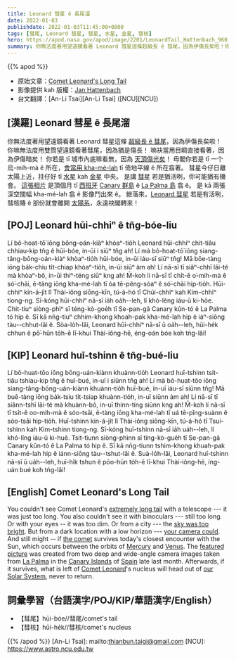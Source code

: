 ```yaml
---
title: Leonard 彗星 ê 長尾溜
date: 2022-01-03
publishdate: 2022-01-03T11:45:00+0800
tags: [彗尾, Leonard 彗星, 彗星, 水星, 金星, 彗核]
hero: https://apod.nasa.gov/apod/image/2201/LeonardTail_Hattenbach_960_annotated.jpg
summary: 你無法度著用望遠鏡看著 Leonard 彗星這條超級長 ê 彗尾，因為伊傷長矣啦！你嘛無法度用雙筒望遠鏡看著彗尾，因為猶是傷長！
---
```


{{% apod %}}

- 原始文章：[Comet Leonard's Long Tail](https://apod.nasa.gov/apod/ap220103.html)
- 影像提供 kah 版權：[Jan Hattenbach](https://twitter.com/janhattenbach)
- 台文翻譯：[An-Li Tsai][An-Li Tsai] ([NCU][NCU])

## [漢羅] Leonard 彗星 ê 長尾溜
你無法度著用望遠鏡看著 Leonard 彗星這條 [超級長 ê 彗尾][extremely long tail t]，因為伊傷長矣啦！
你嘛無法度用雙筒望遠鏡看著彗尾，因為猶是傷長！
嘛袂當用目睭直接看著，因為伊傷暗矣！
你若是 tī 城市內底嘛看無，因為 [天頂傷光矣][sky was too bright]！
毋閣你若是 tī 一个烏-mih-mà ê 所在，[會當用 kha-mé-lah][your camera could] tī 倚地平線 ê 所在翕著。
彗星今仔日離太陽上近，拄仔好 tī [水星][Mercury] kah [金星][Venus] 中央。
是講 [彗星][the comet] 若是猶活咧，你可能猶有機會。
[這張相片][featured picture] 是頂個月 tī [西班牙][Spain] [Canary 群島][Canary Islands] ê [La Palma 島][La Palma] 翕 ê。
是 kā 兩張 深空闊幅 kha-mé-lah 翕 ê 影像鬥出來 ê。
紲落來，[Leonard 彗星][Comet Leonard] 若是有活咧，彗核賰 ê 部份就會離開 [太陽系][our Solar System]，永遠袂閣轉來！

## [POJ] Leonard hūi-chhiⁿ ê tn̂g-bóe-liu
Lí bô-hoat-tō͘ iōng bōng-oán-kiàⁿ khòaⁿ-tio̍h Leonard hūi-chhiⁿ chit-tiâu chhiau-kip tn̂g ê hūi-bóe, in-ūi i siūⁿ tn̂g ah!
Lí mà bô-hoat-tō͘ iōng siang-tâng-bōng-oán-kiàⁿ khòaⁿ-tio̍h hūi-bóe, in-ūi iáu-sī siūⁿ tn̂g!
Mā bōe-tàng iōng ba̍k-chiu ti̍t-chiap khòaⁿ-tio̍h, in-ūi siūⁿ àm ah!
Lí nā-sī tī siâⁿ-chhī lāi-té mà khòaⁿ-bô, in-ūi thiⁿ-téng siūⁿ kng ah!
M̄-koh lí nā-sī tī chi̍t-ê o͘-mih-mà ê só͘-chāi, ē-tàng iōng kha-mé-lah tī óa tē-pêng-sòaⁿ ê só͘-chāi hip-tio̍h.
Hūi-chhiⁿ kin-á-ji̍t lî Thài-iông siōng-kīn, tú-á-hó tī Chúi-chhiⁿ kah Kim-chhiⁿ tiong-ng.
Sī-kóng hūi-chhiⁿ nā-sī ia̍h oa̍h--leh, lí khó-lêng iáu-ū ki-hōe.
Chit-tiuⁿ siòng-phìⁿ sī téng-kò-goe̍h tī Se-pan-gâ Canary kûn-tó ê La Palma tó hip ê.
Sī kā nn̄g-tiuⁿ chhim-khong khoah-pak kha-mé-lah hip ê iáⁿ-siōng tàu--chhut-lâi ê.
Sòa-lo̍h-lâi, Leonard hūi-chhiⁿ nā-sī ū oa̍h--leh, hūi-he̍k chhun ê pō͘-hūn to̍h-ē lī-khui Thài-iông-hē, éng-oán bóe koh tńg-lâi!


## [KIP] Leonard huī-tshinn ê tn̂g-bué-liu
Lí bô-huat-tōo iōng bōng-uán-kiànn khuànn-tio̍h Leonard huī-tshinn tsit-tiâu tshiau-kip tn̂g ê huī-bué, in-uī i siūnn tn̂g ah!
Lí mà bô-huat-tōo iōng siang-tâng-bōng-uán-kiànn khuànn-tio̍h huī-bué, in-uī iáu-sī siūnn tn̂g!
Mā buē-tàng iōng ba̍k-tsiu ti̍t-tsiap khuànn-tio̍h, in-uī siūnn àm ah!
Lí nā-sī tī siânn-tshī lāi-té mà khuànn-bô, in-uī thinn-tíng siūnn kng ah!
M̄-koh lí nā-sī tī tsi̍t-ê oo-mih-mà ê sóo-tsāi, ē-tàng iōng kha-mé-lah tī uá tē-pîng-suànn ê sóo-tsāi hip-tio̍h.
Huī-tshinn kin-á-ji̍t lî Thài-iông siōng-kīn, tú-á-hó tī Tsuí-tshinn kah Kim-tshinn tiong-ng.
Sī-kóng huī-tshinn nā-sī ia̍h ua̍h--leh, lí khó-lîng iáu-ū ki-huē.
Tsit-tiunn siòng-phìnn sī tíng-kò-gue̍h tī Se-pan-gâ Canary kûn-tó ê La Palma tó hip ê.
Sī kā nn̄g-tiunn tshim-khong khuah-pak kha-mé-lah hip ê iánn-siōng tàu--tshut-lâi ê.
Suà-lo̍h-lâi, Leonard huī-tshinn nā-sī ū ua̍h--leh, huī-hi̍k tshun ê pōo-hūn to̍h-ē lī-khui Thài-iông-hē, íng-uán bué koh tńg-lâi!

## [English] Comet Leonard's Long Tail
You couldn't see Comet Leonard's [extremely long tail][extremely long tail e] with a telescope --- it was just too long.
You also couldn't see it with binoculars --- still too long.
Or with your eyes -- it was too dim.
Or from a city --- the [sky was too bright][sky was too bright].
But from a dark location with a low horizon --- [your camera could][your camera could].
And still might -- if [the comet][the comet] survives today's closest encounter with the Sun, which occurs between the orbits of [Mercury][Mercury] and [Venus][Venus].
The [featured picture][featured picture] was created from two deep and wide-angle camera images taken from [La Palma][La Palma] in the [Canary Islands][Canary Islands] of [Spain][Spain] late last month.
Afterwards, if it survives, what is left of [Comet Leonard][Comet Leonard]'s nucleus will head out of [our Solar System][our Solar System], never to return.

## 詞彙學習（台語漢字/POJ/KIP/華語漢字/English）
- 【彗尾】hūi-bóe//彗尾/comet's tail
- 【彗核】hūi-he̍k//彗核/comet's nucleus



{{% /apod %}}
[An-Li Tsai]: mailto:thianbun.taigi@gmail.com
[NCU]: https://www.astro.ncu.edu.tw


[extremely long tail e]:https://apod.nasa.gov/apod/ap211230.html
[extremely long tail t]:https://apod.tw/daily/20211230/
[sky was too bright]:https://apod.nasa.gov/apod/ap200408.html
[your camera could]:https://delavanlakesvet.com/images/uploads/general_images/smiling-cat-for-web.jpg
[the comet]:https://skyandtelescope.org/astronomy-news/comet-leonard-a-gift-at-christmastime/
[Mercury]:https://solarsystem.nasa.gov/planets/mercury/overview/
[Venus]:https://en.wikipedia.org/wiki/Venus
[featured picture]:https://twitter.com/JanHattenbach/status/1476896626312679430/photo/1
[La Palma]:https://youtu.be/O0_YXaP-7yw
[Canary Islands]:https://en.wikipedia.org/wiki/Canary_Islands
[Spain]:https://en.wikipedia.org/wiki/Spain
[Comet Leonard]:https://theskylive.com/cometleonard-info
[our Solar System]:https://solarsystem.nasa.gov/solar-system/our-solar-system/in-depth/
